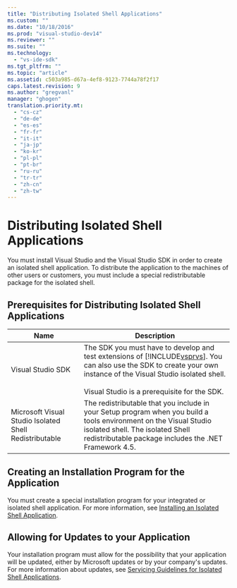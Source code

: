 ```yaml
---
title: "Distributing Isolated Shell Applications"
ms.custom: ""
ms.date: "10/18/2016"
ms.prod: "visual-studio-dev14"
ms.reviewer: ""
ms.suite: ""
ms.technology: 
  - "vs-ide-sdk"
ms.tgt_pltfrm: ""
ms.topic: "article"
ms.assetid: c503a985-d67a-4ef8-9123-7744a78f2f17
caps.latest.revision: 9
ms.author: "gregvanl"
manager: "ghogen"
translation.priority.mt: 
  - "cs-cz"
  - "de-de"
  - "es-es"
  - "fr-fr"
  - "it-it"
  - "ja-jp"
  - "ko-kr"
  - "pl-pl"
  - "pt-br"
  - "ru-ru"
  - "tr-tr"
  - "zh-cn"
  - "zh-tw"
---
```

# Distributing Isolated Shell Applications
You must install Visual Studio and the Visual Studio SDK in order to create an isolated shell application. To distribute the application to the machines of other users or customers, you must include a special redistributable package for the isolated shell.  
  
## Prerequisites for Distributing Isolated Shell Applications  
  
|Name|Description|  
|----------|-----------------|  
|Visual Studio SDK|The SDK you must have to develop and test extensions of [!INCLUDE[vsprvs](../codequality/includes/vsprvs_md.md)]. You can also use the SDK to create your own instance of the Visual Studio isolated shell.<br /><br /> Visual Studio is a prerequisite for the SDK.|  
|Microsoft Visual Studio Isolated Shell Redistributable|The redistributable that you include in your Setup program when you build a tools environment on the Visual Studio isolated shell. The isolated Shell redistributable package includes the .NET Framework 4.5.|  
  
## Creating an Installation Program for the Application  
 You must create a special installation program for your integrated or isolated shell application. For more information, see [Installing an Isolated Shell Application](../extensibility/installing-an-isolated-shell-application.md).  
  
## Allowing for Updates to your Application  
 Your installation program must allow for the possibility that your application will be updated, either by Microsoft updates or by your company's updates. For more information about updates, see [Servicing Guidelines for Isolated Shell Applications](../extensibility/servicing-guidelines-for-isolated-shell-applications.md).